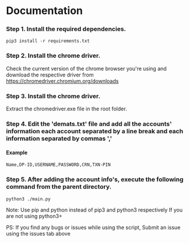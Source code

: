 # Documentation

### Step 1. Install the required dependencies.

`pip3 install -r requirements.txt`

### Step 2. Install the chrome driver.

Check the current version of the chrome browser you're using and download the respective driver from https://chromedriver.chromium.org/downloads


### Step 3. Install the chrome driver.

Extract the chromedriver.exe file in the root folder.

### Step 4. Edit the 'demats.txt' file and add all the accounts' information each account separated by a line break and each information separated by commas ','

#### Example

`Name,DP-ID,USERNAME,PASSWORD,CRN,TXN-PIN`

### Step 5. After adding the account info's, execute the following command from the parent directory.

`python3 ./main.py`

Note: Use pip and python instead of pip3 and python3 respectively If you are not using python3+

PS: If you find any bugs or issues while using the script, Submit an issue using the issues tab above 
